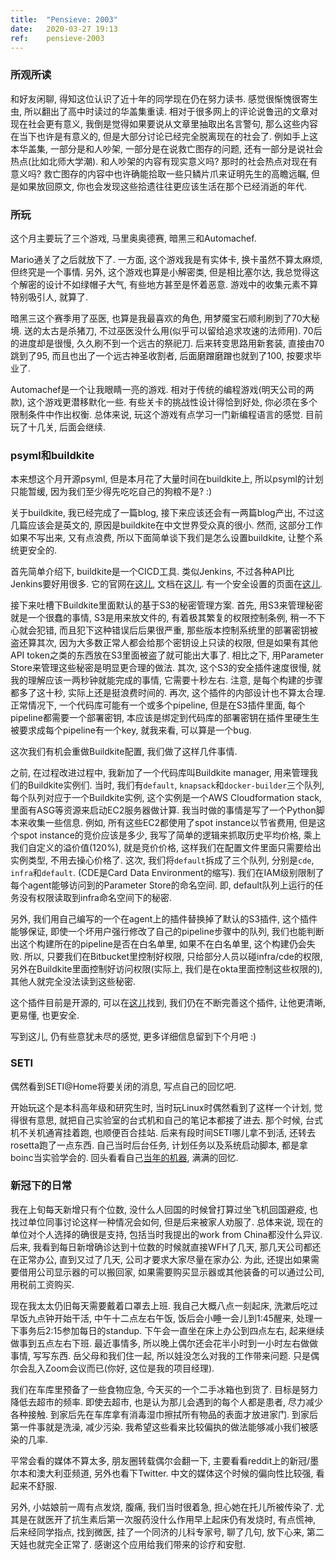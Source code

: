 ```yaml
---
title:  "Pensieve: 2003"
date:   2020-03-27 19:13
ref:    pensieve-2003
---
```


### 所观所读

和好友闲聊, 得知这位认识了近十年的同学现在仍在努力读书. 感觉很惭愧很寄生虫, 所以翻出了高中时读过的华盖集重读. 相对于很多网上的评论说鲁迅的文章对现在社会更有意义, 我倒是觉得如果要说从文章里抽取出名言警句, 那么这些内容在当下也许是有意义的, 但是大部分讨论已经完全脱离现在的社会了. 例如手上这本华盖集, 一部分是和人吵架, 一部分是在说救亡图存的问题, 还有一部分是说社会热点(比如北师大学潮). 和人吵架的内容有现实意义吗? 那时的社会热点对现在有意义吗? 救亡图存的内容中也许确能拾取一些只鳞片爪来证明先生的高瞻远瞩, 但是如果放回原文, 你也会发现这些拾遗往往更应该生活在那个已经消逝的年代.

### 所玩

这个月主要玩了三个游戏, 马里奥奥德赛, 暗黑三和Automachef.

Mario通关了之后就放下了. 一方面, 这个游戏我是有实体卡, 换卡虽然不算太麻烦, 但终究是一个事情. 另外, 这个游戏也算是小解密类, 但是相比塞尔达, 我总觉得这个解密的设计不如绿帽子大气, 有些地方甚至是怀着恶意. 游戏中的收集元素不算特别吸引人, 就算了.

暗黑三这个赛季用了巫医, 也算是我最喜欢的角色, 用梦魇宝石顺利刷到了70大秘境. 送的太古是杀猪刀, 不过巫医没什么用(似乎可以留给追求攻速的法师用). 70后的进度却是很慢, 久久刷不到一个远古的祭祀刀. 后来转变思路用新套装, 直接由70跳到了95, 而且也出了一个远古神圣收割者, 后面磨蹭磨蹭也就到了100, 按要求毕业了.

Automachef是一个让我眼睛一亮的游戏. 相对于传统的编程游戏(明天公司的两款), 这个游戏更潜移默化一些. 有些关卡的挑战性设计得恰到好处, 你必须在多个限制条件中作出权衡. 总体来说, 玩这个游戏有点学习一门新编程语言的感觉. 目前玩了十几关, 后面会继续.

### psyml和buildkite

本来想这个月开源psyml, 但是本月花了大量时间在buildkite上, 所以psyml的计划只能暂缓, 因为我们至少得先吃吃自己的狗粮不是? :)

关于buildkite, 我已经完成了一篇blog, 接下来应该还会有一两篇blog产出, 不过这几篇应该会是英文的, 原因是buildkite在中文世界受众真的很小. 然而, 这部分工作如果不写出来, 又有点浪费, 所以下面简单谈下我们是怎么设置buildkite, 让整个系统更安全的.

首先简单介绍下, buildkite是一个CICD工具. 类似Jenkins, 不过各种API比Jenkins要好用很多. 它的官网在[这儿](https://buildkite.com/), 文档在[这儿](https://buildkite.com/docs/tutorials/getting-started). 有一个安全设置的页面在[这儿](https://buildkite.com/docs/agent/v3/securing).

接下来吐槽下Buildkite里面默认的基于S3的秘密管理方案. 首先, 用S3来管理秘密就是一个很蠢的事情, S3是用来放文件的, 有着极其繁复的权限控制条例, 稍一不下心就会犯错, 而且犯下这种错误后后果很严重, 那些版本控制系统里的部署密钥被盗还算其次, 因为大多数正常人都会给那个密钥设上只读的权限, 但是如果有其他API token之类的东西放在S3里面被盗了就可能出大事了. 相比之下, 用Parameter Store来管理这些秘密是明显更合理的做法. 其次, 这个S3的安全插件速度很慢, 就我的理解应该一两秒钟就能完成的事情, 它需要十秒左右. 注意, 是每个构建的步骤都多了这十秒, 实际上还是挺浪费时间的. 再次, 这个插件的内部设计也不算太合理. 正常情况下, 一个代码库可能有一个或多个pipeline, 但是在S3插件里面, 每个pipeline都需要一个部署密钥, 本应该是绑定到代码库的部署密钥在插件里硬生生被要求成每个pipeline有一个key, 就我来看, 可以算是一个bug.

这次我们有机会重做Buildkite配置, 我们做了这样几件事情.

之前, 在过程改进过程中, 我新加了一个代码库叫Buildkite manager, 用来管理我们的Buildkite实例们. 当时, 我们有`default`, `knapsack`和`docker-builder`三个队列, 每个队列对应于一个Buildkite实例, 这个实例是一个AWS Cloudformation stack, 里面有ASG等资源来启动EC2服务器做计算. 我当时做的事情是写了一个Python脚本来收集一些信息. 例如, 所有这些EC2都使用了spot instance以节省费用, 但是这个spot instance的竞价应该是多少, 我写了简单的逻辑来抓取历史平均价格, 乘上我们自定义的溢价值(120%), 就是竞价价格, 这样我们在配置文件里面只需要给出实例类型, 不用去操心价格了. 这次, 我们将`default`拆成了三个队列, 分别是`cde`, `infra`和`default`. (CDE是Card Data Environment的缩写). 我们在IAM级别限制了每个agent能够访问到的Parameter Store的命名空间. 即, default队列上运行的任务没有权限读取到infra命名空间下的秘密.

另外, 我们用自己编写的一个在agent上的插件替换掉了默认的S3插件, 这个插件能够保证, 即使一个坏用户强行修改了自己的pipeline步骤中的队列, 我们也能判断出这个构建所在的pipeline是否在白名单里, 如果不在白名单里, 这个构建仍会失败. 所以, 只要我们在Bitbucket里控制好权限, 只给部分人员以碰infra/cde的权限, 另外在Buildkite里面控制好访问权限(实际上, 我们是在okta里面控制这些权限的), 其他人就完全没法读到这些秘密.

这个插件目前是开源的, 可以在[这儿](https://github.com/mikeknox/aws-paramstore-secrets-buildkite-plugin)找到, 我们仍在不断完善这个插件, 让他更清晰, 更易懂, 也更安全.

写到这儿, 仍有些意犹未尽的感觉, 更多详细信息留到下个月吧 :)

### SETI

偶然看到SETI@Home将要关闭的消息, 写点自己的回忆吧.

开始玩这个是本科高年级和研究生时, 当时玩Linux时偶然看到了这样一个计划, 觉得很有意思, 就把自己实验室的台式机和自己的笔记本都接了进去. 那个时候, 台式机不关机通宵挂着跑, 也顺便百合挂站. 后来有段时间SETI哪儿拿不到活, 还转去rosetta跑了一点东西. 自己当时后台任务, 计划任务以及系统启动脚本, 都是拿boinc当实验学会的. 回头看看自己[当年的机器](https://setiathome.berkeley.edu/hosts_user.php?sort=rpc_time&rev=0&show_all=1&userid=8222583), 满满的回忆.

### 新冠下的日常

我在上旬每天新增只有个位数, 没什么人回国的时候曾打算过坐飞机回国避疫, 也找过单位同事讨论这样一种情况会如何, 但是后来被家人劝服了. 总体来说, 现在的单位对个人选择的确很是支持, 包括当时我提出的work from China都没什么异议. 后来, 我看到每日新增确诊达到十位数的时候就直接WFH了几天, 那几天公司都还在正常办公, 直到又过了几天, 公司才要求大家尽量在家办公. 为此, 还提出如果需要借用公司显示器的可以搬回家, 如果需要购买显示器或其他装备的可以通过公司, 用税前工资购买.

现在我太太仍旧每天需要戴着口罩去上班. 我自己大概八点一刻起床, 洗漱后吃过早饭九点钟开始干活, 中午十二点左右午饭, 饭后会小睡一会儿到1:45醒来, 处理一下事务后2:15参加每日的standup. 下午会一直坐在床上办公到四点左右, 起来继续做事到五点左右下班. 最近事情多, 所以晚上偶尔还会花半小时到一小时左右做做事情, 写写东西. 岳父母和我们住一起, 所以娃没怎么对我的工作带来问题. 只是偶尔会乱入Zoom会议而已(你好, 这位是我的项目经理).

我们在车库里预备了一些食物应急, 今天买的一个二手冰箱也到货了. 目标是努力降低去超市的频率. 即使去超市, 也是认为那儿会遇到的每个人都是患者, 尽力减少各种接触. 到家后先在车库拿有消毒湿巾擦拭所有物品的表面才放进家门. 到家后第一件事就是洗澡, 减少污染. 我希望这些看来比较偏执的做法能够减小我们被感染的几率.

平常会看的媒体不算太多, 朋友圈转载偶尔会翻一下, 主要看看reddit上的新冠/墨尔本和澳大利亚频道, 另外也看下Twitter. 中文的媒体这个时候的偏向性比较强, 看起来不舒服.

另外, 小姑娘前一周有点发烧, 腹痛, 我们当时很着急, 担心她在托儿所被传染了. 尤其是在就医开了抗生素后第一次服药没什么作用早上起床仍有发烧时, 有点慌神, 后来经同学指点, 找到微医, 挂了一个同济的儿科专家号, 聊了几句, 放下心来, 第二天娃也就完全正常了. 感谢这个应用给我们带来的诊疗和安慰.
